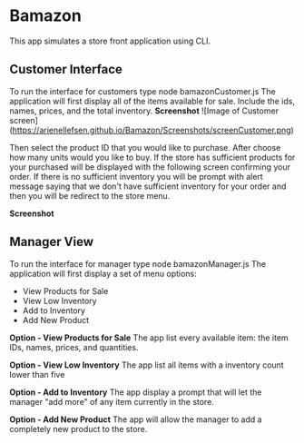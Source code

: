 # Bamazon
This app simulates a store front application using CLI.

## Customer Interface
To run the interface for customers type node bamazonCustomer.js
The application will first display all of the items available for sale. Include the ids, names, prices, and the total inventory.
**Screenshot**
![Image of Customer screen]
(https://arienellefsen.github.io/Bamazon/Screenshots/screenCustomer.png)

Then select the product ID that you would like to purchase.
After choose how many units would you like to buy.
If the store has sufficient products for your purchased will be displayed with the following screen confirming your order.
If there is no sufficient inventory you will be prompt with alert message saying that we don't have sufficient inventory for your order and then you will be redirect to the store menu.

**Screenshot**

## Manager View
To run the interface for manager type node bamazonManager.js
The application will first display a set of menu options:

* View Products for Sale
* View Low Inventory
* Add to Inventory
* Add New Product

**Option - View Products for Sale**
The app list every available item: the item IDs, names, prices, and quantities.

**Option - View Low Inventory**
The app list all items with a inventory count lower than five

**Option - Add to Inventory**
The app display a prompt that will let the manager "add more" of any item currently in the store.

**Option - Add New Product**
The app will allow the manager to add a completely new product to the store.
